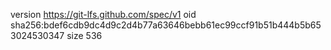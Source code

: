 version https://git-lfs.github.com/spec/v1
oid sha256:bdef6cdb9dc4d9c2d4b77a63646bebb61ec99ccf91b51b444b5b653024530347
size 536
